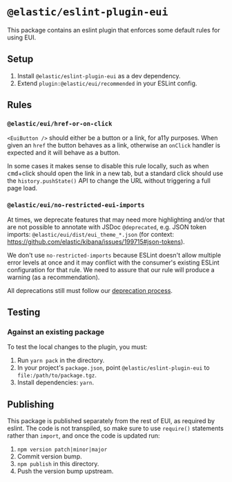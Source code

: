 # `@elastic/eslint-plugin-eui`

This package contains an eslint plugin that enforces some default rules for using EUI.

## Setup

1. Install `@elastic/eslint-plugin-eui` as a dev dependency.
2. Extend `plugin:@elastic/eui/recommended` in your ESLint config.

## Rules

### `@elastic/eui/href-or-on-click`

`<EuiButton />` should either be a button or a link, for a11y purposes. When given an `href` the button behaves as a link, otherwise an `onClick` handler is expected and it will behave as a button.

In some cases it makes sense to disable this rule locally, such as when <kbd>cmd</kbd>+click should open the link in a new tab, but a standard click should use the `history.pushState()` API to change the URL without triggering a full page load.

### `@elastic/eui/no-restricted-eui-imports`

At times, we deprecate features that may need more highlighting and/or that are not possible to annotate with JSDoc `@deprecated`, e.g. JSON token imports: `@elastic/eui/dist/eui_theme_*.json` (for context: https://github.com/elastic/kibana/issues/199715#json-tokens).

We don't use `no-restricted-imports` because ESLint doesn't allow multiple error levels at once and it may conflict with the consumer's existing ESLint configuration for that rule. We need to assure that our rule will produce a warning (as a recommendation).

All deprecations still must follow our [deprecation process](../../wiki/eui-team-processes/deprecations.md).

## Testing

### Against an existing package

To test the local changes to the plugin, you must:

1. Run `yarn pack` in the directory.
2. In your project's `package.json`, point `@elastic/eslint-plugin-eui` to `file:/path/to/package.tgz`.
3. Install dependencies: `yarn`.

## Publishing

This package is published separately from the rest of EUI, as required by eslint. The code is not transpiled, so make sure to use `require()` statements rather than `import`, and once the code is updated run:

1. `npm version patch|minor|major`
2. Commit version bump.
3. `npm publish` in this directory.
4. Push the version bump upstream.
